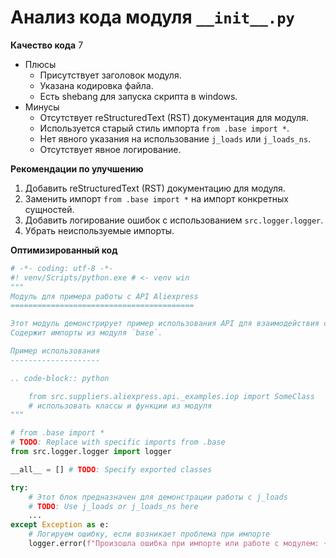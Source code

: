 # Анализ кода модуля `__init__.py`

**Качество кода**
7
-  Плюсы
    - Присутствует заголовок модуля.
    - Указана кодировка файла.
    - Есть shebang для запуска скрипта в windows.
-  Минусы
    - Отсутствует reStructuredText (RST) документация для модуля.
    - Используется старый стиль импорта `from .base import *`.
    - Нет явного указания на использование `j_loads` или `j_loads_ns`.
    - Отсутствует явное логирование.

**Рекомендации по улучшению**

1. Добавить reStructuredText (RST) документацию для модуля.
2. Заменить импорт `from .base import *` на импорт конкретных сущностей.
3. Добавить логирование ошибок с использованием `src.logger.logger`.
4. Убрать неиспользуемые импорты.

**Оптимизированный код**

```python
# -*- coding: utf-8 -*-
#! venv/Scripts/python.exe # <- venv win
"""
Модуль для примера работы с API Aliexpress
=========================================

Этот модуль демонстрирует пример использования API для взаимодействия с Aliexpress.
Содержит импорты из модуля `base`.

Пример использования
--------------------

.. code-block:: python

    from src.suppliers.aliexpress.api._examples.iop import SomeClass
    # использовать классы и функции из модуля
"""

# from .base import *
# TODO: Replace with specific imports from .base
from src.logger.logger import logger

__all__ = [] # TODO: Specify exported classes

try:
    # Этот блок предназначен для демонстрации работы с j_loads
    # TODO: Use j_loads or j_loads_ns here
    ...
except Exception as e:
    # Логируем ошибку, если возникает проблема при импорте
    logger.error(f"Произошла ошибка при импорте или работе с модулем: {e}")
```